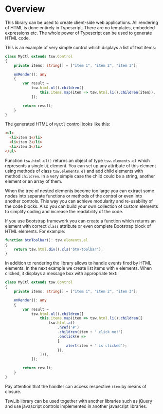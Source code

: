 Overview
========

This library can be used to create client-side web applications. All rendering of HTML is done entirely in Typescript. There are no templates, embedded expressions etc. The whole power of Typescript can be used to generate HTML code.

This is an example of very simple control which displays a list of text items:

```typescript
class MyCtl extends tsw.Control
{
	private items: string[] = ["item 1", "item 2", "item 3"];

	onRender(): any
	{
		var result =
			tsw.html.ul().children([
				this.items.map(item => tsw.html.li().children(item)),
			]);

		return result;
	}
}
```

The generated HTML of `MyCtl` control looks like this:

```html
<ul>
  <li>item 1</li>
  <li>item 2</li>
  <li>item 3</li>
</ul>
```

Function `tsw.html.ul()` returns an object of type `tsw.elements.el` which represents a single `UL` element. You can set up any attribute of this element using methods of class `tsw.elements.el` and add child elements with method `children`. In a very simple case the child could be a string, another element or an array of them.

When the tree of nested elements become too large you can extract some nodes into separate functions or methods of the control or even into another controls. This way you can achieve modularity and re-usability of the code blocks. Also you can build your own collection of custom elements to simplify coding and increase the  readability of the code.

If you use Bootstrap framework you can create a function which returns an element with correct `class` attribute or even complete Bootstrap block of HTML elements. For example:

```typescript
function btnToolbar(): tsw.elements.el
{
	return tsw.html.div().cls('btn-toolbar');
}

```

In addition to rendering the library allows to handle events fired by HTML elements. In the next example we create list items with `A` elements. When clicked, it displays a message box with appropriate text:

```typescript
class MyCtl extends tsw.Control
{
	private items: string[] = ["item 1", "item 2", "item 3"];

	onRender(): any
	{
		var result =
			tsw.html.ul().children([
				this.items.map(item => tsw.html.li().children([
					tsw.html.a()
						.href('#')
						.children(item + ' click me!')
						.onclick(e =>
						{
							alert(item + ' is clicked');
						}),
				])),
			]);

		return result;
	}
}
```
Pay attention that the handler can access respective `item` by means of closure.

TswLib library can be used together with another libraries such as jQuery and use javascript controls implemented in another javascript libraries.
